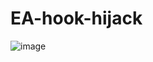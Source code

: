 # EA-hook-hijack

![image](https://github.com/NaiJii/EA-hook-hijack/assets/37872805/384d9ce0-89e5-4a82-ae4d-9fdd4097eb7d)
